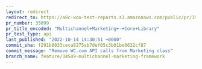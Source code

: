 ```yaml
---
layout: redirect
redirect_to: https://a8c-woo-test-reports.s3.amazonaws.com/public/pr/35099/api/index.html
pr_number: 35099
pr_title_encoded: "Multichannel+Marketing+-+Core+Library"
pr_test_type: api
last_published: "2022-10-14 14:30:51 +0000"
commit_sha: f291b8033ceca8275ab7def05c3b01be0632cf87
commit_message: "Remove WC.com API calls from Marketing class"
branch_name: feature/34549-multichannel-marketing-framework
---
```

